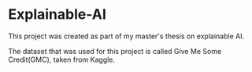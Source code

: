 # Explainable-AI

This project was created as part of my master's thesis on explainable AI.

The dataset that was used for this project is called Give Me Some Credit(GMC), taken from Kaggle.


